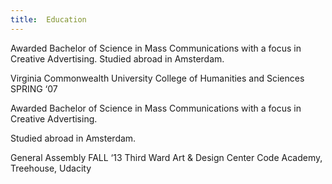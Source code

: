 ```yaml
---
title:  Education
---
```

Awarded Bachelor of Science in Mass Communications with a focus in Creative Advertising.
Studied abroad in Amsterdam.

Virginia Commonwealth University
College of Humanities and Sciences
SPRING ‘07

Awarded Bachelor of Science in
Mass Communications with a focus
in Creative Advertising.

Studied abroad in Amsterdam.

General Assembly FALL ‘13
Third Ward Art & Design Center
Code Academy, Treehouse, Udacity
